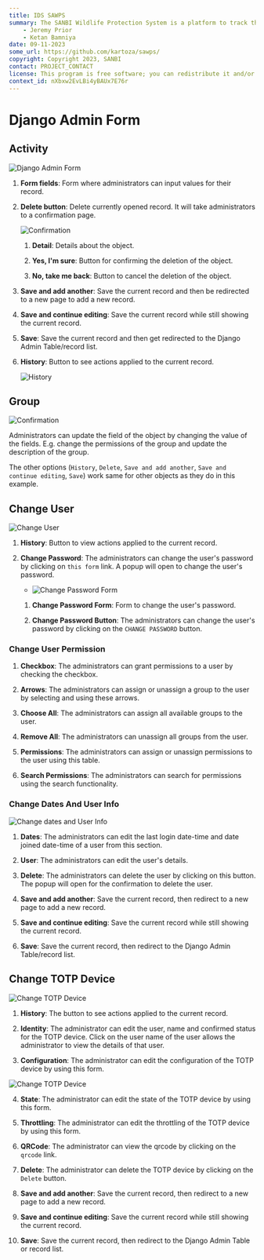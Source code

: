 ```yaml
---
title: IDS SAWPS
summary: The SANBI Wildlife Protection System is a platform to track the population levels of endangered wildlife.
    - Jeremy Prior
    - Ketan Bamniya
date: 09-11-2023
some_url: https://github.com/kartoza/sawps/
copyright: Copyright 2023, SANBI
contact: PROJECT_CONTACT
license: This program is free software; you can redistribute it and/or modify it under the terms of the GNU Affero General Public License as published by the Free Software Foundation; either version 3 of the License, or (at your option) any later version.
context_id: nXbxw2EvLBi4yBAUx7E76r
---
```


# Django Admin Form

## Activity

![Django Admin Form](./img/django-change-data-4.png)

1. **Form fields**: Form where administrators can input values for their record.

2. **Delete button**: Delete currently opened record. It will take administrators to a confirmation page.

    ![Confirmation](./img/django-change-data-1.png)

    1. **Detail**: Details about the object.

    2. **Yes, I'm sure**: Button for confirming the deletion of the object.

    3. **No, take me back**: Button to cancel the deletion of the object.

3. **Save and add another**: Save the current record and then be redirected to a new page to add a new record.

4. **Save and continue editing**: Save the current record while still showing the current record.

5. **Save**: Save the current record and then get redirected to the Django Admin Table/record list.

6. **History**: Button to see actions applied to the current record.

    ![History](./img/django-change-data-2.png)

## Group

![Confirmation](./img/django-change-data-3.png)

Administrators can update the field of the object by changing the value of the fields. E.g. change the permissions of the group and update the description of the group.

The other options (`History`, `Delete`, `Save and add another`, `Save and continue editing`, `Save`) work same for other objects as they do in this example.

## Change User

![Change User](./img/django-change-data-5.png)

1. **History**: Button to view actions applied to the current record.

2. **Change Password**: The administrators can change the user's password by clicking on `this form` link. A popup will open to change the user's password.

    - ![Change Password Form](./img/django-change-data-6.png)

    1. **Change Password Form**: Form to change the user's password.

    2. **Change Password Button**: The administrators can change the user's password by clicking on the `CHANGE PASSWORD` button.

### Change User Permission

1.  **Checkbox**: The administrators can grant permissions to a user by checking the checkbox.

2.  **Arrows**: The administrators can assign or unassign a group to the user by selecting and using these arrows.

3. **Choose All**: The administrators can assign all available groups to the user.

4. **Remove All**: The administrators can unassign all groups from the user.

5. **Permissions**: The administrators can assign or unassign permissions to the user using this table.

6. **Search Permissions**: The administrators can search for permissions using the search functionality.

### Change Dates And User Info

![Change dates and User Info](./img/django-change-data-5.png)

1. **Dates**: The administrators can edit the last login date-time and date joined date-time of a user from this section.

2. **User**: The administrators can edit the user's details.

3. **Delete**: The administrators can delete the user by clicking on this button. The popup will open for the confirmation to delete the user.

3. **Save and add another**: Save the current record, then redirect to a new page to add a new record.

4. **Save and continue editing**: Save the current record while still showing the current record.

5. **Save**: Save the current record, then redirect to the Django Admin Table/record list.

## Change TOTP Device

![Change TOTP Device](./img/django-change-data-9.png)

1. **History**: The button to see actions applied to the current record.

2. **Identity**: The administrator can edit the user, name and confirmed status for the TOTP device. Click on the user name of the user allows the administrator to view the details of that user.

3. **Configuration**: The administrator can edit the configuration of the TOTP device by using this form.

![Change TOTP Device](./img/django-change-data-10.png)

4. **State**: The administrator can edit the state of the TOTP device by using this form.

5. **Throttling**: The administrator can edit the throttling of the TOTP device by using this form.

6. **QRCode**: The administrator can view the qrcode by clicking on the `qrcode` link.

7. **Delete**: The administrator can delete the TOTP device by clicking on the `Delete` button.

8. **Save and add another**: Save the current record, then redirect to a new page to add a new record.

9. **Save and continue editing**: Save the current record while still showing the current record.

10. **Save**: Save the current record, then redirect to the Django Admin Table or record list.
